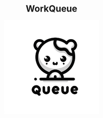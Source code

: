 <div align="center">
	<h1>WorkQueue</h1>
	<img src="assets/logo.png" alt="logo" width="300px">
</div>



